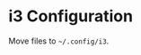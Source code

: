 # i3 Configuration
[](https://github.com/JelleLa/linux/blob/master/images/i3.png)
Move files to `~/.config/i3`. 
